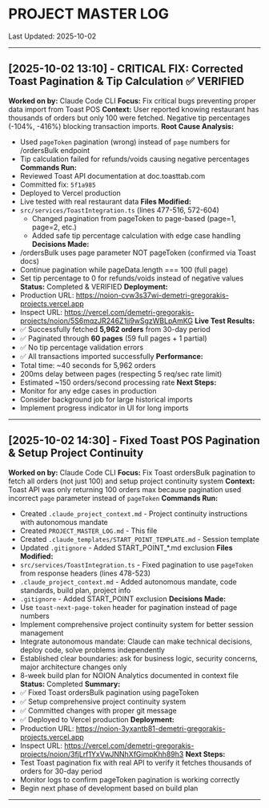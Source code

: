 # PROJECT MASTER LOG
Last Updated: 2025-10-02

---

## [2025-10-02 13:10] - CRITICAL FIX: Corrected Toast Pagination & Tip Calculation ✅ VERIFIED
**Worked on by:** Claude Code CLI
**Focus:** Fix critical bugs preventing proper data import from Toast POS
**Context:** User reported knowing restaurant has thousands of orders but only 100 were fetched. Negative tip percentages (-104%, -416%) blocking transaction imports.
**Root Cause Analysis:**
- Used `pageToken` pagination (wrong) instead of `page` numbers for /ordersBulk endpoint
- Tip calculation failed for refunds/voids causing negative percentages
**Commands Run:**
- Reviewed Toast API documentation at doc.toasttab.com
- Committed fix: `5f1a985`
- Deployed to Vercel production
- Live tested with real restaurant data
**Files Modified:**
- `src/services/ToastIntegration.ts` (lines 477-516, 572-604)
  - Changed pagination from pageToken to page-based (page=1, page=2, etc.)
  - Added safe tip percentage calculation with edge case handling
**Decisions Made:**
- /ordersBulk uses page parameter NOT pageToken (confirmed via Toast docs)
- Continue pagination while pageData.length === 100 (full page)
- Set tip percentage to 0 for refunds/voids instead of negative values
**Status:** Completed & VERIFIED
**Deployment:**
- Production URL: https://noion-cvw3s37wi-demetri-gregorakis-projects.vercel.app
- Inspect URL: https://vercel.com/demetri-gregorakis-projects/noion/5S6mqzJR246Z1jj9wSgzWBLpAmKG
**Live Test Results:**
- ✅ Successfully fetched **5,962 orders** from 30-day period
- ✅ Paginated through **60 pages** (59 full pages + 1 partial)
- ✅ No tip percentage validation errors
- ✅ All transactions imported successfully
**Performance:**
- Total time: ~40 seconds for 5,962 orders
- 200ms delay between pages (respecting 5 req/sec rate limit)
- Estimated ~150 orders/second processing rate
**Next Steps:**
- Monitor for any edge cases in production
- Consider background job for large historical imports
- Implement progress indicator in UI for long imports

---

## [2025-10-02 14:30] - Fixed Toast POS Pagination & Setup Project Continuity
**Worked on by:** Claude Code CLI
**Focus:** Fix Toast ordersBulk pagination to fetch all orders (not just 100) and setup project continuity system
**Context:** Toast API was only returning 100 orders max because pagination used incorrect `page` parameter instead of `pageToken`
**Commands Run:**
- Created `.claude_project_context.md` - Project continuity instructions with autonomous mandate
- Created `PROJECT_MASTER_LOG.md` - This file
- Created `.claude_templates/START_POINT_TEMPLATE.md` - Session template
- Updated `.gitignore` - Added START_POINT_*.md exclusion
**Files Modified:**
- `src/services/ToastIntegration.ts` - Fixed pagination to use `pageToken` from response headers (lines 478-523)
- `.claude_project_context.md` - Added autonomous mandate, code standards, build plan, project info
- `.gitignore` - Added START_POINT exclusion
**Decisions Made:**
- Use `toast-next-page-token` header for pagination instead of page numbers
- Implement comprehensive project continuity system for better session management
- Integrate autonomous mandate: Claude can make technical decisions, deploy code, solve problems independently
- Established clear boundaries: ask for business logic, security concerns, major architecture changes only
- 8-week build plan for NOION Analytics documented in context file
**Status:** Completed
**Summary:**
- ✅ Fixed Toast ordersBulk pagination using pageToken
- ✅ Setup comprehensive project continuity system
- ✅ Committed changes with proper git message
- ✅ Deployed to Vercel production
**Deployment:**
- Production URL: https://noion-3yxantb81-demetri-gregorakis-projects.vercel.app
- Inspect URL: https://vercel.com/demetri-gregorakis-projects/noion/3fjLrf1YxVwJNNhXfGjmpKhh89h3
**Next Steps:**
- Test Toast pagination fix with real API to verify it fetches thousands of orders for 30-day period
- Monitor logs to confirm pageToken pagination is working correctly
- Begin next phase of development based on build plan

---
